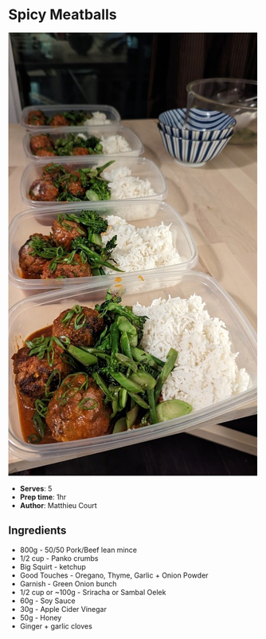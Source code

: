 # Spicy Meatballs

![Spicy Meatballs](pix/recipe-spicy-meatballs.jpeg)
- **Serves**: 5
- **Prep time**: 1hr
- **Author**: Matthieu Court

## Ingredients
- 800g - 50/50 Pork/Beef lean mince
- 1/2 cup - Panko crumbs
- Big Squirt - ketchup
- Good Touches - Oregano, Thyme, Garlic + Onion Powder
- Garnish - Green Onion bunch
- 1/2 cup or ~100g - Sriracha or Sambal Oelek
- 60g - Soy Sauce
- 30g - Apple Cider Vinegar
- 50g - Honey
- Ginger + garlic cloves
